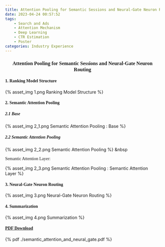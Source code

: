 ```yaml
---
title: Attention Pooling for Semantic Sessions and Neural-Gate Neuron Routing
date: 2023-04-24 00:57:52
tags:
    - Search and Ads
    - Attention Mechanism
    - Deep Learning
    - CTR Estimation
    - Poster
categories: Industry Experience
---
```

### <center><font face="Times">Attention Pooling for Semantic Sessions and Neural-Gate Neuron Routing</font></center>

#### <font face="Times">1. Ranking Model Structure</font>

{% asset_img 1.png Ranking Model Structure %}

#### <font face="Times">2. Semantic Attention Pooling</font>

##### <font face="Times">2.1 Base</font>

{% asset_img 2_1.png Semantic Attention Pooling : Base %}

##### <font face="Times">2.2 Semantic Attention Pooling</font>

{% asset_img 2_2.png Semantic Attention Pooling %} &nbsp

<font face="Times">Semantic Attention Layer:</font>

{% asset_img 2_3.png Semantic Attention Pooling : Semantic Attention Layer %}

#### <font face="Times">3. Neural-Gate Neuron Routing</font>

{% asset_img 3.png Neural-Gate Neuron Routing %}

#### <font face="Times">4. Summarization</font>

{% asset_img 4.png Summarization %}

#### <font face="Times">[PDF Download](https://nicewang.github.io/niceproject/docs/semantic_attention_and_neural_gate.pdf)</font>

{% pdf ./semantic_attention_and_neural_gate.pdf %}
